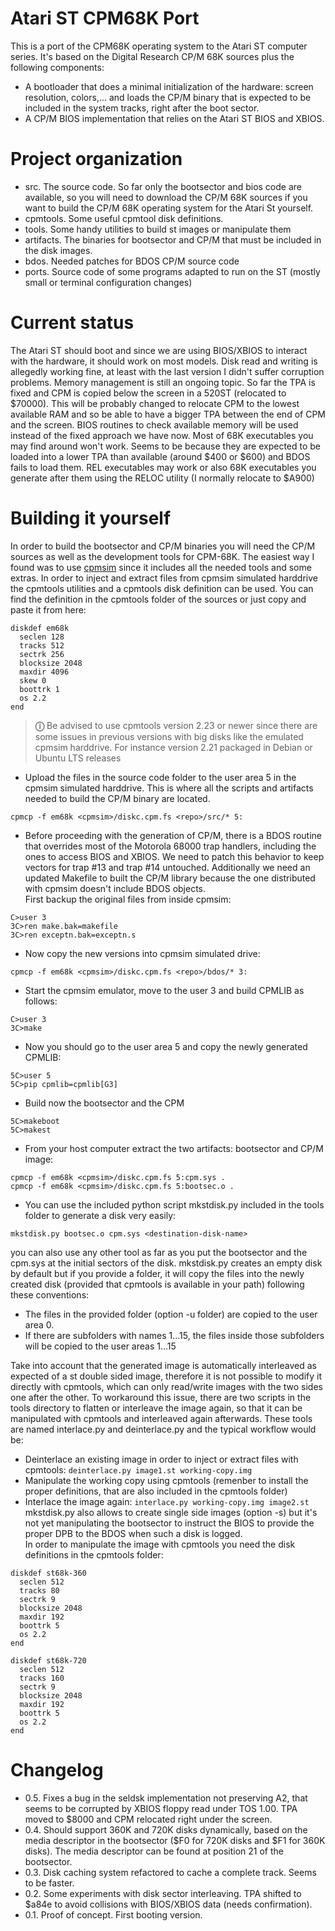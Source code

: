 # Atari ST CPM68K Port
This is a port of the CPM68K operating system to the Atari ST computer series. It's based on the Digital Research CP/M 68K sources plus the following components:

- A bootloader that does a minimal initialization of the hardware: screen resolution, colors,... and loads the CP/M binary that is expected to be included in the system tracks, right after the boot sector.
- A CP/M BIOS implementation that relies on the Atari ST BIOS and XBIOS.

# Project organization
- src. The source code. So far only the bootsector and bios code are available, so you will need to download the CP/M 68K sources if you want to build the CP/M 68K operating system for the Atari St yourself.
- cpmtools. Some useful cpmtool disk definitions.
- tools. Some handy utilities to build st images or manipulate them
- artifacts. The binaries for bootsector and CP/M that must be included in the disk images.
- bdos. Needed patches for BDOS CP/M source code
- ports. Source code of some programs adapted to run on the ST (mostly small or terminal configuration changes)

# Current status
The Atari ST should boot and since we are using BIOS/XBIOS to interact with the hardware, it should work on most models. Disk read and writing is allegedly working fine, at least with the last version I didn't suffer corruption problems.
Memory management is still an ongoing topic. So far the TPA is fixed and CPM is copied below the screen in a 520ST (relocated to $70000). This will be probably changed to relocate CPM to the lowest available RAM and so be able to have a bigger TPA between the end of CPM and the screen. BIOS routines to check available memory will be used instead of the fixed approach we have now.
Most of 68K executables you may find around won't work. Seems to be because they are expected to be loaded into a lower TPA than available (around $400 or $600) and BDOS fails to load them. REL executables may work or also 68K executables you generate after them using the RELOC utility (I normally relocate to $A900)

# Building it yourself
In order to build the bootsector and CP/M binaries you will need the CP/M sources as well as the development tools for CPM-68K. The easiest way I found was to use [cpmsim](http://davesrocketworks.com/electronics/cpm68/simulator.html) since it includes all the needed tools and some extras.
In order to inject and extract files from cpmsim simulated harddrive the cpmtools utilities and a cpmtools disk definition can be used. You can find the definition in the cpmtools folder of the sources or just copy and paste it from here:
```
diskdef em68k
  seclen 128
  tracks 512
  sectrk 256
  blocksize 2048
  maxdir 4096
  skew 0
  boottrk 1
  os 2.2
end
```
> **&#9432;** Be advised to use cpmtools version 2.23 or newer since there are some issues in previous versions with big disks like the emulated cpmsim harddrive. For instance version 2.21 packaged in Debian or Ubuntu LTS releases

- Upload the files in the source code folder to the user area 5 in the cpmsim simulated harddrive. This is where all the scripts and artifacts needed to build the CP/M binary are located.
```
cpmcp -f em68k <cpmsim>/diskc.cpm.fs <repo>/src/* 5:
```
- Before proceeding with the generation of CP/M, there is a BDOS routine that overrides most of the Motorola 68000 trap handlers, including the ones to access BIOS and XBIOS. We need to patch this behavior to keep vectors for trap #13 and trap #14 untouched. Additionally we need an updated Makefile to built the CP/M library because the one distributed with cpmsim doesn't include BDOS objects.  
First backup the original files from inside cpmsim:
```
C>user 3
3C>ren make.bak=makefile
3C>ren exceptn.bak=exceptn.s
```
- Now copy the new versions into cpmsim simulated drive:
```
cpmcp -f em68k <cpmsim>/diskc.cpm.fs <repo>/bdos/* 3:
```
- Start the cpmsim emulator, move to the user 3 and build CPMLIB as follows:
```
C>user 3
3C>make
```
- Now you should go to the user area 5 and copy the newly generated CPMLIB:
```
5C>user 5
5C>pip cpmlib=cpmlib[G3]
```
- Build now the bootsector and the CPM
```
5C>makeboot
5C>makest
```
- From your host computer extract the two artifacts: bootsector and CP/M image:
```
cpmcp -f em68k <cpmsim>/diskc.cpm.fs 5:cpm.sys .
cpmcp -f em68k <cpmsim>/diskc.cpm.fs 5:bootsec.o .
```
- You can use the included python script mkstdisk.py included in the tools folder to generate a disk very easily:
```
mkstdisk.py bootsec.o cpm.sys <destination-disk-name>
```
 you can also use any other tool as far as you put the bootsector and the cpm.sys at the initial sectors of the disk. mkstdisk.py creates an empty disk by default but if you provide a folder, it will copy the files into the newly created disk (provided that cpmtools is available in your path) following these conventions:
- The files in the provided folder (option -u folder) are copied to the user area 0.
- If there are subfolders with names 1...15, the files inside those subfolders will be copied to the user areas 1...15

Take into account that the generated image is automatically interleaved as expected of a st double sided image, therefore it is not possible to modify it directly with cpmtools, which can only read/write images with the two sides one after the other. To workaround this issue, there are two scripts in the tools directory to flatten or interleave the image again, so that it can be manipulated with cpmtools and interleaved again afterwards. These tools are named interlace.py and deinterlace.py and the typical workflow would be:
- Deinterlace an existing image in order to inject or extract files with cpmtools: ```deinterlace.py image1.st working-copy.img```
- Manipulate the working copy using cpmtools (remenber to install the proper definitions, that are also included in the cpmtools folder)
- Interlace the image again: ```interlace.py working-copy.img image2.st```  
mkstdisk.py also allows to create single side images (option -s) but it's not yet manipulating the bootsector to instruct the BIOS to provide the proper DPB to the BDOS when such a disk is logged.  
In order to manipulate the image with cpmtools you need the disk definitions in the cpmtools folder:
```
diskdef st68k-360
  seclen 512
  tracks 80
  sectrk 9
  blocksize 2048
  maxdir 192
  boottrk 5
  os 2.2
end

diskdef st68k-720
  seclen 512
  tracks 160
  sectrk 9
  blocksize 2048
  maxdir 192
  boottrk 5
  os 2.2
end
```
# Changelog
- 0.5. Fixes a bug in the seldsk implementation not preserving A2, that seems to be corrupted by XBIOS floppy read under TOS 1.00. TPA moved to $8000 and CPM relocated right under the screen.
- 0.4. Should support 360K and 720K disks dynamically, based on the media descriptor in the bootsector ($F0 for 720K disks and $F1 for 360K disks). The media descriptor can be found at position 21 of the bootsector.
- 0.3. Disk caching system refactored to cache a complete track. Seems to be faster.
- 0.2. Some experiments with disk sector interleaving. TPA shifted to $a84e to avoid collisions with BIOS/XBIOS data (needs confirmation).
- 0.1. Proof of concept. First booting version.

